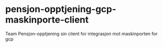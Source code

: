 # pensjon-opptjening-gcp-maskinporte-client
Team Pensjon-opptjening sin client for integrasjon mot maskinporten for gcp
